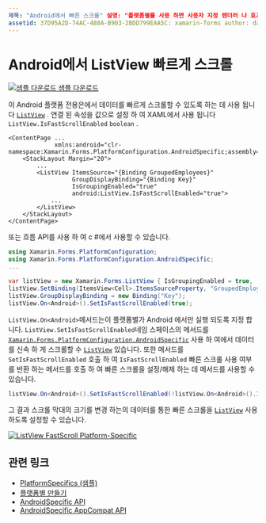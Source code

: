 ```yaml
---
제목: "Android에서 빠른 스크롤" 설명: "플랫폼별를 사용 하면 사용자 지정 렌더러 나 효과를 구현 하지 않고 특정 플랫폼 에서만 사용할 수 있는 기능을 사용할 수 있습니다. 이 문서에서는 ListView에서 데이터를 신속 하 게 스크롤할 수 있도록 Android 플랫폼 관련 기능을 사용 하는 방법을 설명 합니다. "
assetid: 37D95A2D-74AC-488A-B903-2BDD799EAA5C: xamarin-forms author: davidbritch: dabritch:: 07/10/2018-loc: [ Xamarin.Forms ,]입니다. Xamarin.Essentials
---
```


# <a name="listview-fast-scrolling-on-android"></a>Android에서 ListView 빠르게 스크롤

[![샘플 다운로드](~/media/shared/download.png) 샘플 다운로드](https://docs.microsoft.com/samples/xamarin/xamarin-forms-samples/userinterface-platformspecifics)

이 Android 플랫폼 전용은에서 데이터를 빠르게 스크롤할 수 있도록 하는 데 사용 됩니다 [`ListView`](xref:Xamarin.Forms.ListView) . 연결 된 속성을 값으로 설정 하 여 XAML에서 사용 됩니다 `ListView.IsFastScrollEnabled` `boolean` .

```xaml
<ContentPage ...
             xmlns:android="clr-namespace:Xamarin.Forms.PlatformConfiguration.AndroidSpecific;assembly=Xamarin.Forms.Core">
    <StackLayout Margin="20">
        ...
        <ListView ItemsSource="{Binding GroupedEmployees}"
                  GroupDisplayBinding="{Binding Key}"
                  IsGroupingEnabled="true"
                  android:ListView.IsFastScrollEnabled="true">
            ...
        </ListView>
    </StackLayout>
</ContentPage>
```

또는 흐름 API를 사용 하 여 c #에서 사용할 수 있습니다.

```csharp
using Xamarin.Forms.PlatformConfiguration;
using Xamarin.Forms.PlatformConfiguration.AndroidSpecific;
...

var listView = new Xamarin.Forms.ListView { IsGroupingEnabled = true, ... };
listView.SetBinding(ItemsView<Cell>.ItemsSourceProperty, "GroupedEmployees");
listView.GroupDisplayBinding = new Binding("Key");
listView.On<Android>().SetIsFastScrollEnabled(true);
```

`ListView.On<Android>`메서드는이 플랫폼별가 Android 에서만 실행 되도록 지정 합니다. `ListView.SetIsFastScrollEnabled`네임 스페이스의 메서드를 [`Xamarin.Forms.PlatformConfiguration.AndroidSpecific`](xref:Xamarin.Forms.PlatformConfiguration.AndroidSpecific) 사용 하 여에서 데이터를 신속 하 게 스크롤할 수 [`ListView`](xref:Xamarin.Forms.ListView) 있습니다. 또한 메서드를 `SetIsFastScrollEnabled` 호출 하 여 `IsFastScrollEnabled` 빠른 스크롤 사용 여부를 반환 하는 메서드를 호출 하 여 빠른 스크롤을 설정/해제 하는 데 메서드를 사용할 수 있습니다.

```csharp
listView.On<Android>().SetIsFastScrollEnabled(!listView.On<Android>().IsFastScrollEnabled());
```

그 결과 스크롤 막대의 크기를 변경 하는의 데이터를 통한 빠른 스크롤을 [`ListView`](xref:Xamarin.Forms.ListView) 사용 하도록 설정할 수 있습니다.

[![](listview-fast-scrolling-images/fastscroll.png "ListView FastScroll Platform-Specific")](listview-fast-scrolling-images/fastscroll-large.png#lightbox "ListView FastScroll Platform-Specific")

## <a name="related-links"></a>관련 링크

- [PlatformSpecifics (샘플)](https://docs.microsoft.com/samples/xamarin/xamarin-forms-samples/userinterface-platformspecifics)
- [플랫폼별 만들기](~/xamarin-forms/platform/platform-specifics/index.md#creating-platform-specifics)
- [AndroidSpecific API](xref:Xamarin.Forms.PlatformConfiguration.AndroidSpecific)
- [AndroidSpecific AppCompat API](xref:Xamarin.Forms.PlatformConfiguration.AndroidSpecific.AppCompat)
